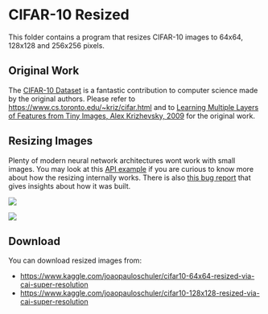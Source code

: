 # CIFAR-10 Resized
This folder contains a program that resizes CIFAR-10 images to 64x64, 128x128 and 256x256 pixels. 

## Original Work
The [CIFAR-10 Dataset](https://www.cs.toronto.edu/~kriz/cifar.html) is a fantastic contribution to computer science made by the original authors.
Please refer to https://www.cs.toronto.edu/~kriz/cifar.html and to [Learning Multiple Layers of Features from Tiny Images, Alex Krizhevsky, 2009](https://www.cs.toronto.edu/~kriz/learning-features-2009-TR.pdf) for the original work.

## Resizing Images
Plenty of modern neural network architectures wont work with small images. 
You may look at this [API example](https://github.com/joaopauloschuler/neural-api/tree/master/examples/SuperResolution) if you are curious to know more about how the resizing internally works. There is also [this bug report](https://github.com/joaopauloschuler/neural-api/issues/26) that gives insights about how it was built.
<p>
  <img src="https://github.com/joaopauloschuler/neural-api/blob/master/examples/SuperResolution/results/bird.png?raw=true"> </img>
</p>
<p>
  <img src="https://github.com/joaopauloschuler/neural-api/blob/master/examples/SuperResolution/results/stealth.png?raw=true"> </img>
</p>

## Download
You can download resized images from:
* https://www.kaggle.com/joaopauloschuler/cifar10-64x64-resized-via-cai-super-resolution
* https://www.kaggle.com/joaopauloschuler/cifar10-128x128-resized-via-cai-super-resolution
